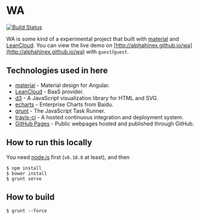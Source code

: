 WA
==

[![Build Status](https://travis-ci.org/AlphaHinex/wa.svg?branch=master)](https://travis-ci.org/AlphaHinex/wa)

WA is some kind of a experimental project that built with [material](https://github.com/angular/material) and [LeanCloud](https://leancloud.cn/). You can view the live demo on [http://alphahinex.github.io/wa](http://alphahinex.github.io/wa) with `guest`/`guest`.

Technologies used in here
-------------------------

* [material](https://github.com/angular/material) - Material design for Angular.
* [LeanCloud](https://leancloud.cn/) - BaaS provider.
* [d3](https://github.com/mbostock/d3) - A JavaScript visualization library for HTML and SVG.
* [echarts](https://github.com/ecomfe/echarts) - Enterprise Charts from Baidu.
* [grunt](https://github.com/gruntjs/grunt) - The JavaScript Task Runner.
* [travis-ci](https://github.com/travis-ci/travis-ci) - A hosted continuous integration and deployment system.
* [GitHub Pages](https://help.github.com/articles/what-are-github-pages/) - Public webpages hosted and published through GitHub.

How to run this locally
-----------------------

You need [node.js](https://nodejs.org/) first (`v0.10.0` at least), and then

    $ npm install
    $ bower install
    $ grunt serve
    
How to build
------------

    $ grunt --force